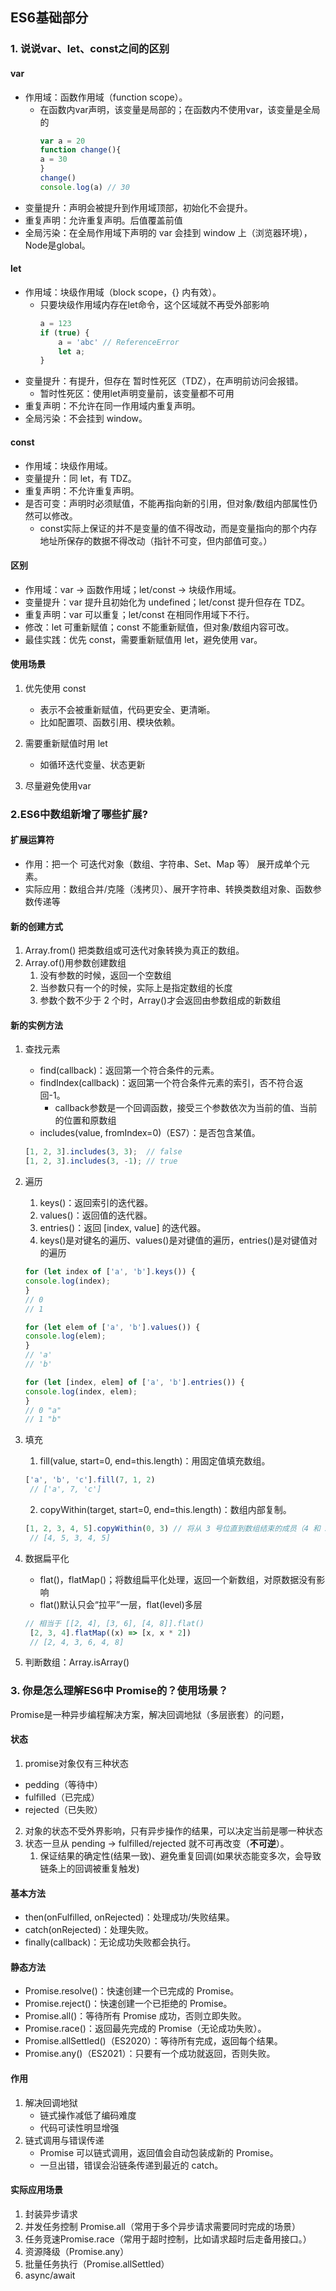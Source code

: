 ## ES6基础部分
### 1. 说说var、let、const之间的区别
#### var
- 作用域：函数作用域（function scope）。
  - 在函数内var声明，该变量是局部的；在函数内不使用var，该变量是全局的
    ```javaScript
    var a = 20
    function change(){
    a = 30
    }
    change()
    console.log(a) // 30 
    ```
- 变量提升：声明会被提升到作用域顶部，初始化不会提升。
- 重复声明：允许重复声明。后值覆盖前值
- 全局污染：在全局作用域下声明的 var 会挂到 window 上（浏览器环境），Node是global。

#### let
- 作用域：块级作用域（block scope，{} 内有效）。
  - 只要块级作用域内存在let命令，这个区域就不再受外部影响
    ```javaScript
    a = 123
    if (true) {
        a = 'abc' // ReferenceError
        let a;
    }
    ```
- 变量提升：有提升，但存在 暂时性死区（TDZ），在声明前访问会报错。
  - 暂时性死区：使用let声明变量前，该变量都不可用
- 重复声明：不允许在同一作用域内重复声明。
- 全局污染：不会挂到 window。

#### const
- 作用域：块级作用域。
- 变量提升：同 let，有 TDZ。
- 重复声明：不允许重复声明。
- 是否可变：声明时必须赋值，不能再指向新的引用，但对象/数组内部属性仍然可以修改。
  - const实际上保证的并不是变量的值不得改动，而是变量指向的那个内存地址所保存的数据不得改动（指针不可变，但内部值可变。）

#### 区别
- 作用域：var → 函数作用域；let/const → 块级作用域。
- 变量提升：var 提升且初始化为 undefined；let/const 提升但存在 TDZ。
- 重复声明：var 可以重复；let/const 在相同作用域下不行。
- 修改：let 可重新赋值；const 不能重新赋值，但对象/数组内容可改。
- 最佳实践：优先 const，需要重新赋值用 let，避免使用 var。

#### 使用场景
1. 优先使用 const
   - 表示不会被重新赋值，代码更安全、更清晰。
   - 比如配置项、函数引用、模块依赖。

2. 需要重新赋值时用 let
   - 如循环迭代变量、状态更新

3. 尽量避免使用var

### 2.ES6中数组新增了哪些扩展?
#### 扩展运算符
- 作用：把一个 可迭代对象（数组、字符串、Set、Map 等） 展开成单个元素。
- 实际应用：数组合并/克隆（浅拷贝）、展开字符串、转换类数组对象、函数参数传递等

#### 新的创建方式
1. Array.from() 把类数组或可迭代对象转换为真正的数组。
2. Array.of()用参数创建数组
   1. 没有参数的时候，返回一个空数组
   2. 当参数只有一个的时候，实际上是指定数组的长度
   3. 参数个数不少于 2 个时，Array()才会返回由参数组成的新数组

#### 新的实例方法

1. 查找元素
    - find(callback)：返回第一个符合条件的元素。
    - findIndex(callback)：返回第一个符合条件元素的索引，否不符合返回-1。
      - callback参数是一个回调函数，接受三个参数依次为当前的值、当前的位置和原数组
    - includes(value, fromIndex=0)（ES7）：是否包含某值。
    ```javaScript
    [1, 2, 3].includes(3, 3);  // false
    [1, 2, 3].includes(3, -1); // true
    ```
2. 遍历
   1. keys()：返回索引的迭代器。
   2. values()：返回值的迭代器。
   3. entries()：返回 [index, value] 的迭代器。
   4. keys()是对键名的遍历、values()是对键值的遍历，entries()是对键值对的遍历
    ```javaScript
    for (let index of ['a', 'b'].keys()) {
    console.log(index);
    }
    // 0
    // 1

    for (let elem of ['a', 'b'].values()) {
    console.log(elem);
    }
    // 'a'
    // 'b'

    for (let [index, elem] of ['a', 'b'].entries()) {
    console.log(index, elem);
    }
    // 0 "a"
    // 1 "b"
    ```

3. 填充
   1. fill(value, start=0, end=this.length)：用固定值填充数组。
   ``` javaScript
   ['a', 'b', 'c'].fill(7, 1, 2)
    // ['a', 7, 'c']
   ```
   2. copyWithin(target, start=0, end=this.length)：数组内部复制。
   ``` javaScript
   [1, 2, 3, 4, 5].copyWithin(0, 3) // 将从 3 号位直到数组结束的成员（4 和 5），复制到从 0 号位开始的位置，结果覆盖了原来的 1 和 2
    // [4, 5, 3, 4, 5] 
   ```

4. 数据扁平化
   - flat()，flatMap()；将数组扁平化处理，返回一个新数组，对原数据没有影响
   - flat()默认只会“拉平”一层，flat(level)多层
   ```javaScript
   // 相当于 [[2, 4], [3, 6], [4, 8]].flat()
    [2, 3, 4].flatMap((x) => [x, x * 2])
    // [2, 4, 3, 6, 4, 8]
   ```
5. 判断数组：Array.isArray()

### 3. 你是怎么理解ES6中 Promise的？使用场景？
Promise是一种异步编程解决方案，解决回调地狱（多层嵌套）的问题，
  
#### 状态
1. promise对象仅有三种状态
  - pedding（等待中）
  - fulfilled（已完成）
  - rejected（已失败）
2. 对象的状态不受外界影响，只有异步操作的结果，可以决定当前是哪一种状态
3. 状态一旦从 pending → fulfilled/rejected 就不可再改变（**不可逆**）。
   1. 保证结果的确定性(结果一致)、避免重复回调(如果状态能变多次，会导致链条上的回调被重复触发)

#### 基本方法

- then(onFulfilled, onRejected)：处理成功/失败结果。
- catch(onRejected)：处理失败。
- finally(callback)：无论成功失败都会执行。

#### 静态方法

- Promise.resolve()：快速创建一个已完成的 Promise。
- Promise.reject()：快速创建一个已拒绝的 Promise。
- Promise.all()：等待所有 Promise 成功，否则立即失败。
- Promise.race()：返回最先完成的 Promise（无论成功失败）。
- Promise.allSettled()（ES2020）：等待所有完成，返回每个结果。
- Promise.any()（ES2021）：只要有一个成功就返回，否则失败。

#### 作用
1. 解决回调地狱
   - 链式操作减低了编码难度
   - 代码可读性明显增强
2. 链式调用与错误传递
   - Promise 可以链式调用，返回值会自动包装成新的 Promise。
   - 一旦出错，错误会沿链条传递到最近的 catch。

#### 实际应用场景
1. 封装异步请求
2. 并发任务控制 Promise.all（常用于多个异步请求需要同时完成的场景）
3. 任务竞速Promise.race（常用于超时控制，比如请求超时后走备用接口。）
4. 资源降级（Promise.any）
5. 批量任务执行（Promise.allSettled）
6. async/await